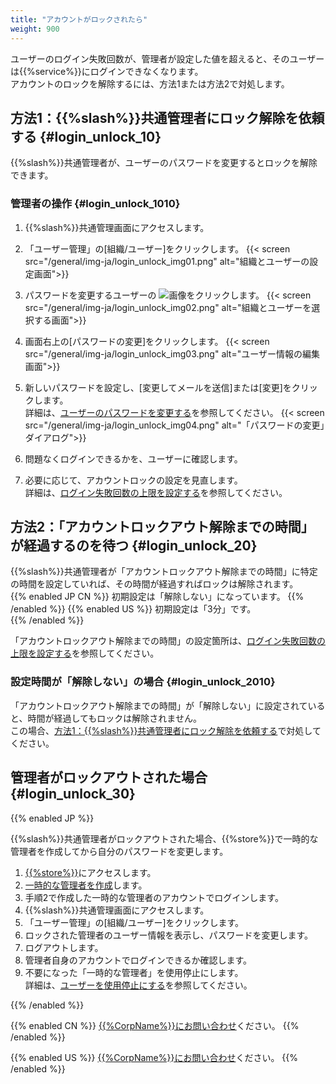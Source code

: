 ```yaml
---
title: "アカウントがロックされたら"
weight: 900
---
```


ユーザーのログイン失敗回数が、管理者が設定した値を超えると、そのユーザーは{{%service%}}にログインできなくなります。  
アカウントのロックを解除するには、方法1または方法2で対処します。  

## 方法1：{{%slash%}}共通管理者にロック解除を依頼する {#login_unlock_10}

{{%slash%}}共通管理者が、ユーザーのパスワードを変更するとロックを解除できます。  

### 管理者の操作 {#login_unlock_1010}

1. {{%slash%}}共通管理画面にアクセスします。

1. 「ユーザー管理」の[組織/ユーザー]をクリックします。
  {{< screen src="/general/img-ja/login_unlock_img01.png"  alt="組織とユーザーの設定画面">}}

1. パスワードを変更するユーザーの ![画像](/general/img/slash_edit_icon.png)をクリックします。
 {{< screen src="/general/img-ja/login_unlock_img02.png"  alt="組織とユーザーを選択する画面">}}

1. 画面右上の[パスワードの変更]をクリックします。
 {{< screen src="/general/img-ja/login_unlock_img03.png"  alt="ユーザー情報の編集画面">}}

1. 新しいパスワードを設定し、[変更してメールを送信]または[変更]をクリックします。  
  詳細は、[ユーザーのパスワードを変更する](/general/ja/admin/list_useradmin/list_user/edit_userpw.html#list_user_edituserpw_10)を参照してください。
 {{< screen src="/general/img-ja/login_unlock_img04.png"  alt="「パスワードの変更」ダイアログ">}}

1. 問題なくログインできるかを、ユーザーに確認します。

1. 必要に応じて、アカウントロックの設定を見直します。  
  詳細は、[ログイン失敗回数の上限を設定する](/general/ja/admin/list_security/list_login/account_lock.html)を参照してください。

## 方法2：「アカウントロックアウト解除までの時間」が経過するのを待つ {#login_unlock_20}

{{%slash%}}共通管理者が「アカウントロックアウト解除までの時間」に特定の時間を設定していれば、その時間が経過すればロックは解除されます。  
{{% enabled JP CN %}}
初期設定は「解除しない」になっています。
{{% /enabled %}}
{{% enabled US %}}
初期設定は「3分」です。  
{{% /enabled %}}

「アカウントロックアウト解除までの時間」の設定箇所は、[ログイン失敗回数の上限を設定する](/general/ja/admin/list_security/list_login/account_lock.html)を参照してください。

### 設定時間が「解除しない」の場合 {#login_unlock_2010}

「アカウントロックアウト解除までの時間」が「解除しない」に設定されていると、時間が経過してもロックは解除されません。  
この場合、[方法1：{{%slash%}}共通管理者にロック解除を依頼する](/general/ja/login/unlock.html#login_unlock_10)で対処してください。  

## 管理者がロックアウトされた場合 {#login_unlock_30}

{{% enabled JP %}}

{{%slash%}}共通管理者がロックアウトされた場合、{{%store%}}で一時的な管理者を作成してから自分のパスワードを変更します。  

1. [{{%store%}}](https://store.{{%cybozu_com%}}/login)にアクセスします。  
1. [一時的な管理者を作成](/general/ja/login/admin_temp.html)します。  
1. 手順2で作成した一時的な管理者のアカウントでログインします。
1. {{%slash%}}共通管理画面にアクセスします。  
1. 「ユーザー管理」の[組織/ユーザー]をクリックします。  
1. ロックされた管理者のユーザー情報を表示し、パスワードを変更します。  
1. ログアウトします。  
1. 管理者自身のアカウントでログインできるか確認します。  
1. 不要になった「一時的な管理者」を使用停止にします。  
  詳細は、[ユーザーを使用停止にする](/general/ja/admin/list_useradmin/list_user/stop_user.html#list_user_stop_user_10)を参照してください。

{{% /enabled %}}

{{% enabled CN %}}
[{{%CorpName%}}にお問い合わせ](https://www.cybozu.cn/free.html)ください。
{{% /enabled %}}

{{% enabled US %}}
[{{%CorpName%}}にお問い合わせ](https://www.kintone.com/support/)ください。
{{% /enabled %}}
